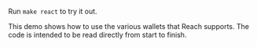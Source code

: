 Run `make react` to try it out.

This demo shows how to use the various wallets that Reach supports.
The code is intended to be read directly from start to finish.

